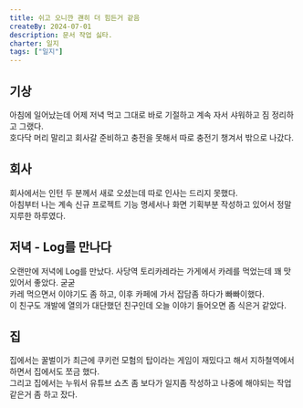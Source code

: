```yaml
---
title: 쉬고 오니깐 괜히 더 힘든거 같음
createBy: 2024-07-01
description: 문서 작업 싫타.
charter: 일지
tags: ["일지"]
---
```


## 기상

아침에 일어났는데 어제 저녁 먹고 그대로 바로 기절하고 계속 자서 샤워하고 짐 정리하고 그랬다.  
호다닥 머리 말리고 회사갈 준비하고 충전을 못해서 따로 충전기 챙겨서 밖으로 나갔다.

## 회사

회사에서는 인턴 두 분께서 새로 오셨는데 따로 인사는 드리지 못했다.  
아침부터 나는 계속 신규 프로젝트 기능 명세서나 화면 기획부분 작성하고 있어서 정말 지루한 하루였다.

## 저녁 - Log를 만나다

오랜만에 저녁에 Log를 만났다. 사당역 토리카레라는 가게에서 카레를 먹었는데 꽤 맛있어서 좋았다. 굳굳  
카레 먹으면서 이야기도 좀 하고, 이후 카페에 가서 잡담좀 하다가 빠빠이했다.  
이 친구도 개발에 열의가 대단했던 친구인데 오늘 이야기 들어오면 좀 식은거 같았다.

## 집

집에서는 꿀벌이가 최근에 쿠키런 모험의 탑이라는 게임이 재밌다고 해서 지하철역에서 하면서 집에서도 쪼금 했다.  
그리고 집에서는 누워서 유튜브 쇼츠 좀 보다가 일지좀 작성하고 나중에 해야되는 작업같은거 좀 하고 잤다.

